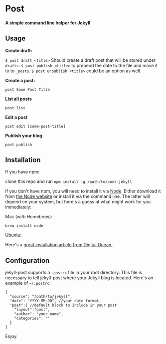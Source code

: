 # Post

#### A simple command line helper for Jekyll

## Usage

__Create draft:__

`$ post draft <title>` Should create a draft post that will be stored under `drafts`. `$ post publish <title>` to prepend the date to the file and move it to to `_posts`. `$ post unpublish <title>` could be an option as well.


__Create a post:__

`post Some Post Title`

__List all posts__

`post list`

__Edit a post__

`post edit [some-post-title]`

__Publish your blog__

`post publish`

## Installation

If you have npm:

clone this repo and run
`npm install -g /path/to/post-jekyll`

If you don't have npm, you will need to install it via [Node](http://nodejs.org/). Either download it from [the Node website](http://nodejs.org/) or install it via the command line. The latter will depend on your system, but here's a guess at what might work for you immediately:

Mac (with Homebrew):

`brew install node`

Ubuntu:

Here's a [great installation article from Digital Ocean.][do]

[do]: https://www.digitalocean.com/community/tutorials/how-to-install-node-js-on-an-ubuntu-14-04-server

## Configuration

jekyll-post supports a `.postrc` file in your root directory. This file is necessary to tell jekyll-post where your Jekyll blog is located. Here's an example of `~/.postrc`:

```
{
  "source": "/path/to/jekyll",
  "date": "YYYY-MM-DD", //your date format,
  "post":{ //default block to include in your post
  	"layout":"post",
  	"author": "your name",
  	"categories": ""
  } 
}
```

Enjoy.
